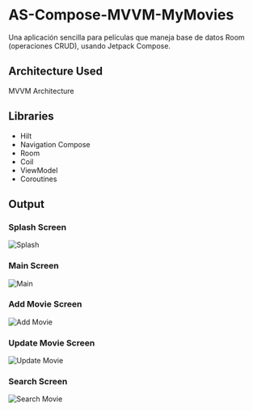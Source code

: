 # AS-Compose-MVVM-MyMovies
Una aplicación sencilla para películas que maneja base de datos Room (operaciones CRUD), usando Jetpack Compose.

## Architecture Used
MVVM Architecture

## Libraries
- Hilt
- Navigation Compose
- Room
- Coil
- ViewModel
- Coroutines

## Output
 ### Splash Screen
![Splash](Images/Splash_Screen.jpg)

 ### Main Screen
![Main](Images/Main_Screen.jpg)

 ### Add Movie Screen
![Add Movie](Images/Add_Movie_Screen.jpg)

 ### Update Movie Screen
![Update Movie](Images/Update_Screen.jpg)

 ### Search Screen
![Search Movie](Images/Search_Screen.jpg)
